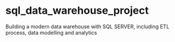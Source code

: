 # sql_data_warehouse_project
Building a modern data warehouse  with SQL SERVER, including ETL process, data modelling and analytics

